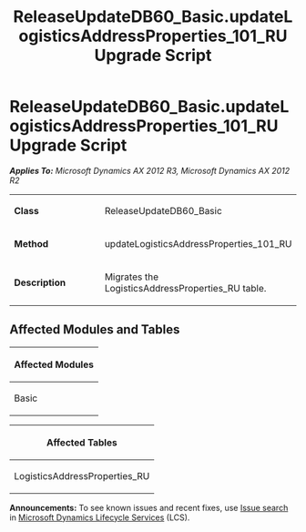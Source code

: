 ﻿---
title: ReleaseUpdateDB60_Basic.updateLogisticsAddressProperties_101_RU Upgrade Script
TOCTitle: ReleaseUpdateDB60_Basic.updateLogisticsAddressProperties_101_RU Upgrade Script
ms:assetid: 3114fa15-2757-0adc-8224-be20e2a0996a
ms:mtpsurl: https://msdn.microsoft.com/en-us/library/JJ736082(v=AX.60)
ms:contentKeyID: 49707496
ms.date: 05/18/2015
mtps_version: v=AX.60
---

# ReleaseUpdateDB60\_Basic.updateLogisticsAddressProperties\_101\_RU Upgrade Script 


_**Applies To:** Microsoft Dynamics AX 2012 R3, Microsoft Dynamics AX 2012 R2_

<table>
<colgroup>
<col style="width: 50%" />
<col style="width: 50%" />
</colgroup>
<tbody>
<tr class="odd">
<td><p><strong>Class</strong></p></td>
<td><p>ReleaseUpdateDB60_Basic</p></td>
</tr>
<tr class="even">
<td><p><strong>Method</strong></p></td>
<td><p>updateLogisticsAddressProperties_101_RU</p></td>
</tr>
<tr class="odd">
<td><p><strong>Description</strong></p></td>
<td><p>Migrates the LogisticsAddressProperties_RU table.</p></td>
</tr>
</tbody>
</table>


## Affected Modules and Tables

<table>
<colgroup>
<col style="width: 100%" />
</colgroup>
<thead>
<tr class="header">
<th><p>Affected Modules</p></th>
</tr>
</thead>
<tbody>
<tr class="odd">
<td><p>Basic</p></td>
</tr>
</tbody>
</table>


<table>
<colgroup>
<col style="width: 100%" />
</colgroup>
<thead>
<tr class="header">
<th><p>Affected Tables</p></th>
</tr>
</thead>
<tbody>
<tr class="odd">
<td><p>LogisticsAddressProperties_RU</p></td>
</tr>
</tbody>
</table>

  
**Announcements:** To see known issues and recent fixes, use [Issue search](http://go.microsoft.com/fwlink/?linkid=389258) in [Microsoft Dynamics Lifecycle Services](http://go.microsoft.com/fwlink/?linkid=306505) (LCS).

